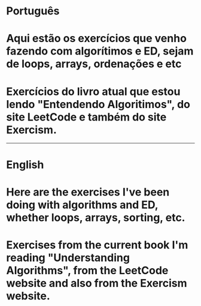 # Português

# Aqui estão os exercícios que venho fazendo com algorítimos e ED, sejam de loops, arrays, ordenações e etc

# Exercícios do livro atual que estou lendo "Entendendo Algoritimos", do site LeetCode e também do site Exercism.

---

# English

# Here are the exercises I've been doing with algorithms and ED, whether loops, arrays, sorting, etc.

# Exercises from the current book I'm reading "Understanding Algorithms", from the LeetCode website and also from the Exercism website.
